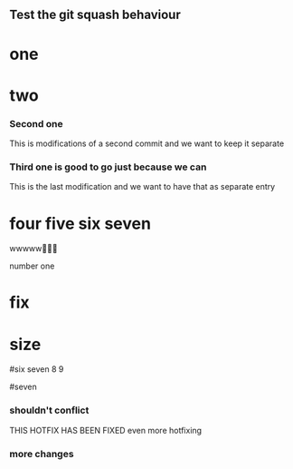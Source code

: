 ## Test the git squash behaviour

# one

# two

### Second one
This is modifications of a second commit and we want to keep it separate

### Third one is good to go just because we can
This is the last modification and we want to have that as separate entry


# four five six seven

wwwww🍌🍌🍺

number one

# fix

# size

#six seven 8 9


#seven


### shouldn't conflict

THIS HOTFIX HAS BEEN FIXED
even more hotfixing


### more changes
